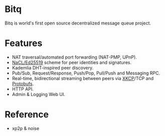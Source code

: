 # Bitq

Bitq is world's first open source decentralized message queue project.

# Features

- NAT traversal/automated port forwarding (NAT-PMP, UPnP).
- [NaCL/Ed25519](https://tweetnacl.cr.yp.to/) scheme for peer identities and
  signatures.
- Kademlia DHT-inspired peer discovery.
- Pub/Sub, Request/Response, Push/Pop, Pull/Push and Messaging RPC.
- Real-time, bidirectional streaming between peers via
  [XKCP](https://github.com/MrMcDuck/xkcp)/TCP and
  [Protobufs](https://developers.google.com/protocol-buffers/).
- HTTP API.
- Admin & Logging Web UI.

# Reference

- xp2p & noise
